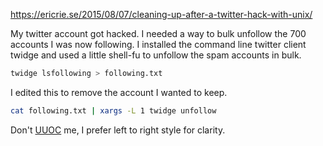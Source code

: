 https://ericrie.se/2015/08/07/cleaning-up-after-a-twitter-hack-with-unix/

My twitter account got hacked. I needed a way to bulk unfollow the 700 accounts I was now following. I installed the command line twitter client twidge and used a little shell-fu to unfollow the spam accounts in bulk.

```sh
twidge lsfollowing > following.txt
```

I edited this to remove the account I wanted to keep.

```sh
cat following.txt | xargs -L 1 twidge unfollow
```

Don't [UUOC](https://en.wikipedia.org/wiki/Cat_(Unix)#Useless_use_of_cat) me, I prefer left to right style for clarity.
